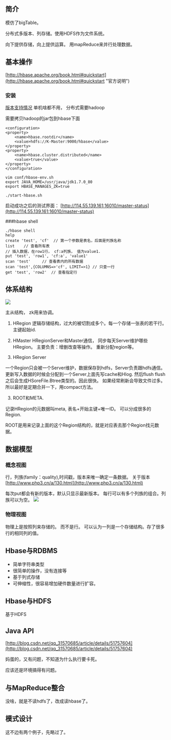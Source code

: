 ## 简介
模仿了bigTable。

分布式多版本、列存储。使用HDFS作为文件系统。

向下提供存储，向上提供运算。  用mapReduce来并行处理数据。

## 基本操作
[http://hbase.apache.org/book.html#quickstart](http://hbase.apache.org/book.html#quickstart "官方说明")

### 安装
[版本支持情况](http://blog.csdn.net/javastart/article/details/51329665 "版本支持情况")
单机啥都不用， 分布式需要hadoop

需要拷贝hadoop的jar包到hbase下面

    <configuration>
    <property>
        <name>hbase.rootdir</name>
        <value>hdfs://K-Master:9000/hbase</value>
    </property>
    <property>
        <name>hbase.cluster.distributed</name>
        <value>true</value>
    </property>
	</configuration>

	vim conf/hbase-env.sh
	export JAVA_HOME=/usr/java/jdk1.7.0_80
	export HBASE_MANAGES_ZK=true

	./start-hbase.sh 

启动成功之后的测试界面：
[http://114.55.139.161:16010/master-status](http://114.55.139.161:16010/master-status)


###hbase shell
   
	./hbase shell
	help
	create 'test', 'cf'  // 第一个参数是表名，后面是列族名称
	list	// 查看所有表
	// 插入数据，在row1行， cf:a列族， 值为value1.
	put 'test', 'row1', 'cf:a', 'value1'
	scan 'test'		// 查看表内的所有数据
	scan 'test',{COLUMNS=>'cf', LIMIT=>1} // 只查一行
	get 'test', 'row2'	// 查看指定行

## 体系结构
![](http://git.oschina.net/wzj777/princeWiki/raw/master/pic/hadoop/hadoop-7.png)

主从结构，  zk用来协调。

 1. HRegion 逻辑存储结构，过大的被切割成多个。每一个存储一张表的若干行。 主键起始id.
 2. HMaster
HRegionServer和Master通信， 同步每天Server维护哪些HRegion。
主要负责：增删改查等操作。 重新分配region等。

 2. HRegion Server

一个Region只会被一个Server维护，数据保存到hdfs，Server负责跟hdfs通信。
更新写入数据的时候会分配到一个Server上面先写cache和Hlog. 然后flush
flush之后会生成HSoreFile.Btree类型的。因此很快。
如果经常刷新会导致文件过多。所以最好是定期合并一下，用compact方法。

 3. ROOT和META.

记录HRegion的元数据叫meta, 表名+开始主键+唯一ID。 可以分成很多的Region.

ROOT是用来记录上面的这个Region结构的，就是对应表去那个Region找元数据。



## 数据模型
### 概念视图
行，列族(family：quality),时间戳，版本来唯一确定一条数据。
关于版本
[http://www.php3.cn/a/130.html](http://www.php3.cn/a/130.html)

每次put都会有新的版本，默认只显示最新版本。
每行可以有多个列族的组合。列族可以为空。
![](http://git.oschina.net/wzj777/princeWiki/raw/master/pic/hadoop/hadoop-8.png)

### 物理视图
物理上是按照列来存储的。 而不是行。
可以认为一列是一个存储结构。存了很多行的相同列的值。


## Hbase与RDBMS
 - 简单字符串类型
 - 很简单的操作，没有连接等
 - 基于列式存储
 - 可伸缩性，很容易增加硬件数量进行扩容。

## Hbase与HDFS
基于HDFS

## Java API
[http://blog.csdn.net/qq_31570685/article/details/51757604](http://blog.csdn.net/qq_31570685/article/details/51757604)

妈蛋的，又有问题，不知道为什么执行要卡死。

应该还是环境搞得有问题。

## 与MapReduce整合
没啥，就是不读hdfs了，改成读hbase了。

## 模式设计

这不边有两个例子，先略过了。

